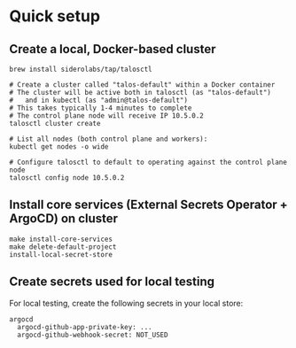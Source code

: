 
# Quick setup

## Create a local, Docker-based cluster

```
brew install siderolabs/tap/talosctl

# Create a cluster called "talos-default" within a Docker container
# The cluster will be active both in talosctl (as "talos-default")
#   and in kubectl (as "admin@talos-default")
# This takes typically 1-4 minutes to complete
# The control plane node will receive IP 10.5.0.2
talosctl cluster create

# List all nodes (both control plane and workers):
kubectl get nodes -o wide

# Configure talosctl to default to operating against the control plane node
talosctl config node 10.5.0.2
```

## Install core services (External Secrets Operator + ArgoCD) on cluster

```
make install-core-services
make delete-default-project
install-local-secret-store
```

## Create secrets used for local testing

For local testing, create the following secrets in your local store:

```
argocd
  argocd-github-app-private-key: ...
  argocd-github-webhook-secret: NOT_USED
```
